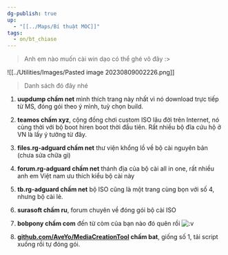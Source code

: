 ```yaml
---
dg-publish: true
up:
  - "[[../Maps/Bí thuật MOC]]"
tags:
  - on/bt_chiase
---
```


> Anh em nào muốn cài win dạo có thể ghé vô đây :>

![[../Utilities/Images/Pasted image 20230809002226.png]]

> Danh sách đó đây nhé

1. **uupdump chấm net** mình thích trang này nhất vì nó download trực tiếp từ MS, đóng gói theo ý mình, tuỳ chọn build.
    
2. **teamos chấm xyz**, cộng đồng chơi custom ISO lâu đời trên Internet, nó cùng thời với bộ boot hiren boot thời đầu tiên. Rất nhiều bộ đĩa cứu hộ ở VN là lấy ý tưởng từ đây.
    
3. **files.rg-adguard chấm net** thư viện khổng lồ về bộ cài nguyên bản (chưa sửa chữa gì)
    
4. **forum.rg-adguard chấm net** thánh địa của bộ cài all in one, rất nhiều anh em Việt nam ưu thích kiểu bộ cài này
    
5. **tb.rg-adguard chấm net** bộ ISO cũng là một trang cùng bọn với số 4, nhưng bộ cài lẻ.
    
6. **surasoft chấm ru**, forum chuyên về đóng gói bộ cài ISO
    
7. **bobpony chấm com** đến từ còm của bạn nào đó quên rồi ![:v](https://static.xx.fbcdn.net/images/emoji.php/v9/ef8/1.5/16/PACMAN.png) 
    
8. **[github.com/AveYo/MediaCreationTool](https://github.com/AveYo/MediaCreationTool?fbclid=IwAR22n5r7JNJxlP818dMmQSFvVpuAhrhwwfJMQzAEnKkSsi08CSVhPB0JspA) chấm bat**, giống số 1, tải script xuống rồi tự đóng gói.